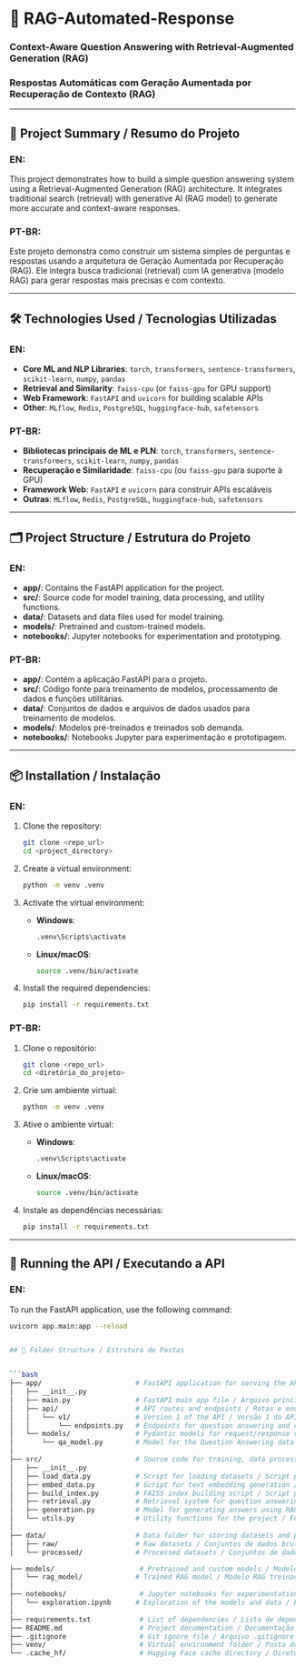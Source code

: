 # 🤖 RAG-Automated-Response
### Context-Aware Question Answering with Retrieval-Augmented Generation (RAG)  
### Respostas Automáticas com Geração Aumentada por Recuperação de Contexto (RAG)

---

## 🧠 Project Summary / Resumo do Projeto

### EN:
This project demonstrates how to build a simple question answering system using a Retrieval-Augmented Generation (RAG) architecture. It integrates traditional search (retrieval) with generative AI (RAG model) to generate more accurate and context-aware responses.

### PT-BR:
Este projeto demonstra como construir um sistema simples de perguntas e respostas usando a arquitetura de Geração Aumentada por Recuperação (RAG). Ele integra busca tradicional (retrieval) com IA generativa (modelo RAG) para gerar respostas mais precisas e com contexto.

---

## 🛠️ Technologies Used / Tecnologias Utilizadas

### EN:
- **Core ML and NLP Libraries**: `torch`, `transformers`, `sentence-transformers`, `scikit-learn`, `numpy`, `pandas`
- **Retrieval and Similarity**: `faiss-cpu` (or `faiss-gpu` for GPU support)
- **Web Framework**: `FastAPI` and `uvicorn` for building scalable APIs
- **Other**: `MLflow`, `Redis`, `PostgreSQL`, `huggingface-hub`, `safetensors`

### PT-BR:
- **Bibliotecas principais de ML e PLN**: `torch`, `transformers`, `sentence-transformers`, `scikit-learn`, `numpy`, `pandas`
- **Recuperação e Similaridade**: `faiss-cpu` (ou `faiss-gpu` para suporte à GPU)
- **Framework Web**: `FastAPI` e `uvicorn` para construir APIs escaláveis
- **Outras**: `MLflow`, `Redis`, `PostgreSQL`, `huggingface-hub`, `safetensors`

---

## 🗂️ Project Structure / Estrutura do Projeto

### EN:
- **app/**: Contains the FastAPI application for the project.
- **src/**: Source code for model training, data processing, and utility functions.
- **data/**: Datasets and data files used for model training.
- **models/**: Pretrained and custom-trained models.
- **notebooks/**: Jupyter notebooks for experimentation and prototyping.

### PT-BR:
- **app/**: Contém a aplicação FastAPI para o projeto.
- **src/**: Código fonte para treinamento de modelos, processamento de dados e funções utilitárias.
- **data/**: Conjuntos de dados e arquivos de dados usados para treinamento de modelos.
- **models/**: Modelos pré-treinados e treinados sob demanda.
- **notebooks/**: Notebooks Jupyter para experimentação e prototipagem.

---

## 📦 Installation / Instalação

### EN:
1. Clone the repository:
    ```bash
    git clone <repo_url>
    cd <project_directory>
    ```

2. Create a virtual environment:
    ```bash
    python -m venv .venv
    ```

3. Activate the virtual environment:
    - **Windows**:
        ```bash
        .venv\Scripts\activate
        ```
    - **Linux/macOS**:
        ```bash
        source .venv/bin/activate
        ```

4. Install the required dependencies:
    ```bash
    pip install -r requirements.txt
    ```

### PT-BR:
1. Clone o repositório:
    ```bash
    git clone <repo_url>
    cd <diretório_do_projeto>
    ```

2. Crie um ambiente virtual:
    ```bash
    python -m venv .venv
    ```

3. Ative o ambiente virtual:
    - **Windows**:
        ```bash
        .venv\Scripts\activate
        ```
    - **Linux/macOS**:
        ```bash
        source .venv/bin/activate
        ```

4. Instale as dependências necessárias:
    ```bash
    pip install -r requirements.txt
    ```

---

## 🚀 Running the API / Executando a API

### EN:
To run the FastAPI application, use the following command:
```bash
uvicorn app.main:app --reload


## 📁 Folder Structure / Estrutura de Pastas


```bash
├── app/                       # FastAPI application for serving the API / Aplicação FastAPI para servir a API
│   ├── __init__.py
│   ├── main.py                # FastAPI main app file / Arquivo principal da aplicação FastAPI
│   ├── api/                   # API routes and endpoints / Rotas e endpoints da API
│   │   └── v1/                # Version 1 of the API / Versão 1 da API
│   │       └── endpoints.py   # Endpoints for question answering and other features / Endpoints para perguntas e respostas
│   └── models/                # Pydantic models for request/response validation / Modelos Pydantic para validação de requisições/respostas
│       └── qa_model.py        # Model for the Question Answering data / Modelo para os dados de Pergunta e Resposta
│   
├── src/                       # Source code for training, data processing, and utilities / Código fonte para treinamento, processamento de dados e utilitários
│   ├── __init__.py
│   ├── load_data.py           # Script for loading datasets / Script para carregar os conjuntos de dados
│   ├── embed_data.py          # Script for text embedding generation / Script para geração de embeddings de texto
│   ├── build_index.py         # FAISS index building script / Script para construção do índice FAISS
│   ├── retrieval.py           # Retrieval system for question answering / Sistema de recuperação para perguntas e respostas
│   ├── generation.py          # Model for generating answers using RAG / Modelo para gerar respostas usando RAG
│   └── utils.py               # Utility functions for the project / Funções utilitárias para o projeto
│   
├── data/                      # Data folder for storing datasets and processed files / Pasta de dados para armazenar conjuntos de dados e arquivos processados
│   ├── raw/                   # Raw datasets / Conjuntos de dados brutos
│   └── processed/             # Processed datasets / Conjuntos de dados processados

├── models/                     # Pretrained and custom models / Modelos pré-treinados e modelos personalizados
│   └── rag_model/             # Trained RAG model / Modelo RAG treinado
│   
├── notebooks/                  # Jupyter notebooks for experimentation and prototyping / Notebooks Jupyter para experimentação e prototipagem
│   └── exploration.ipynb      # Exploration of the models and data / Exploração dos modelos e dados
│   
├── requirements.txt            # List of dependencies / Lista de dependências
├── README.md                   # Project documentation / Documentação do projeto
├── .gitignore                  # Git ignore file / Arquivo .gitignore
├── venv/                       # Virtual environment folder / Pasta do ambiente virtual
└── .cache_hf/                  # Hugging Face cache directory / Diretório de cache do Hugging Face

